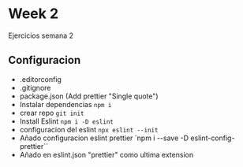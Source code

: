 # Week 2

Ejercicios semana 2

## Configuracion

- .editorconfig
- .gitignore
- package.json (Add prettier "Single quote")
- Instalar dependencias `npm i`
- crear repo `git init`
- Install Eslint `npm i -D eslint`
- configuracion del eslint `npx eslint --init`
- Añado configuracion eslint prettier `npm i --save -D eslint-config-prettier``
- Añado en eslint.json "prettier" como ultima extension
